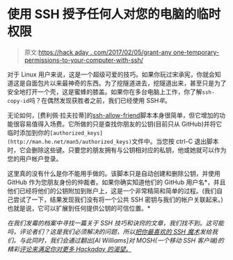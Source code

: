 # 使用 SSH 授予任何人对您的电脑的临时权限

> 原文:[https://hack aday . com/2017/02/05/grant-any one-temporary-permissions-to-your-computer-with-ssh/](https://hackaday.com/2017/02/05/grant-anyone-temporary-permissions-to-your-computer-with-ssh/)

对于 Linux 用户来说，这是一个超级可爱的技巧。如果你玩过宋承宪，你就会知道这是自面包片以来最神奇的东西。为了挖隧道进去，挖隧道出来，甚至只是为了安全地打开一个壳，这是蜜蜂的膝盖。如果你在多台电脑上工作，你了解`ssh-copy-id`吗？在偶然发现获胜者之前，我们已经使用 SSH*年*。

无论如何，[费利佩·拉夫拉蒂]的[ssh-allow-friend](https://github.com/felipe-lavratti/ssh-allow-friend)脚本本身很简单，但它增加的功能很容易值得入场费。它所做的只是查找你朋友的公钥(目前只从 GitHub)并将它临时添加到你的`[authorized_keys](http://man.he.net/man5/authorized_keys)`文件中。当您按 ctrl-C 退出脚本时，它会删除这些键。只要您的朋友拥有与公钥相对应的私钥，他或她就可以作为您的用户帐户登录。

这里真的没有什么是你不能用手做的。该脚本只是自动创建和删除公钥，并使用 GitHub 作为您朋友身份的仲裁者。如果你确实知道他们的 GitHub 用户名*，并且他们已经将他们的公钥附加到账户上，这是一个非常精简和简单的过程。(我们自己尝试了一下，结果发现我们没有将一个公共 SSH 密钥与我们的帐户关联起来。)也就是说，它可以扩展到任何提供公钥的可信位置。*

 *在我们发霉的档案中寻找一篇关于 SSH 技巧和诀窍的文章，我们找不到。这可能吗，评论者们？这是我们必须解决的问题，所以[把你最喜欢的 SSH 魔术](http://hackaday.com/submit-a-tip/)发给我们。与此同时，我们会通过翻出[Al Williams]对 MOSH(一个移动 SSH 客户端)的精彩[评论来满足你对更多 Hackaday 的渴望。](http://hackaday.com/2016/11/01/ssh-enters-the-mosh-pit/)*